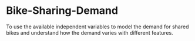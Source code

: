 # Bike-Sharing-Demand
To use the available independent variables to model the demand for shared bikes and understand how the demand varies with different features.
